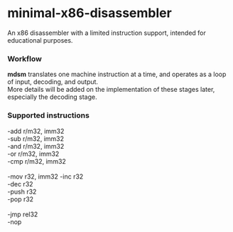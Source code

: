 # minimal-x86-disassembler
An x86 disassembler with a limited instruction support, intended for educational purposes.

### Workflow
**mdsm** translates one machine instruction at a time, and operates as a loop of input, decoding, and output.\
More details will be added on the implementation of these stages later, especially the decoding stage.

### Supported instructions
-add r/m32, imm32\
-sub r/m32, imm32\
-and r/m32, imm32\
-or r/m32, imm32\
-cmp r/m32, imm32\
\
-mov r32, imm32
-inc r32\
-dec r32\
-push r32\
-pop r32\
\
-jmp rel32\
-nop
